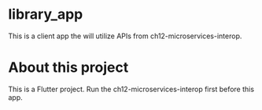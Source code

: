 # library_app

This is a client app the will utilize APIs from ch12-microservices-interop.


# About this project
This is a Flutter project. Run the ch12-microservices-interop first before this app.